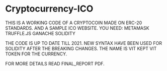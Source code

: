 # Cryptocurrency-ICO
THIS IS A WORKING CODE OF A CRYPTOCOIN MADE ON ERC-20 STANDARDS. AND A SAMPLE ICO WEBSITE.
YOU NEED:
METAMASK
TRUFFLE.JS
GANACHE
SOLIDITY

THE CODE IS UP TO DATE TILL 2021. NEW SYNTAX HAVE BEEN USED FOR SOLIDITY AFTER THE BREAKING CHANGES.
THE NAME IS VIT KEPT VIT TOKEN FOR THE CURRENCY.

FOR MORE DETAILS READ FINAL_REPORT PDF.
